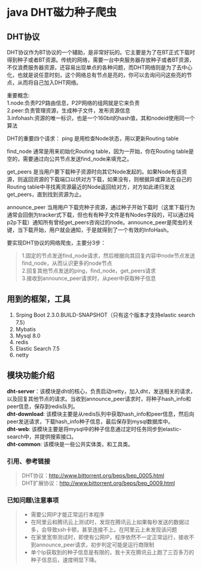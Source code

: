 # java DHT磁力种子爬虫

## DHT协议
DHT协议作为BT协议的一个辅助，是非常好玩的。它主要是为了在BT正式下载时得到种子或者BT资源。传统的网络，需要一台中央服务器存放种子或者BT资源，不仅浪费服务器资源，还容易出现单点的各种问题，而DHT网络则是为了去中心化，也就是说任意时刻，这个网络总有节点是亮的，你可以去询问问这些亮的节点，从而将自己加入DHT网络。
  
重要概念:  
1.node:负责P2P路由信息，P2P网络的组网就是它来负责  
2.peer:负责管理资源，生成种子文件，发布资源信息  
3.infohash:资源的唯一标识，也是一个160bit的hash值，其和nodeid使用同一个算法   

DHT的重要四个请求：
ping
是用检查Node状态，用以更新Routing table

find_node
通常是用来初始化Routing table，因为一开始，你在Routing table是空的，需要通过向公共节点发送find_node来填充之。

get_peers
是当用户要下载种子资源时向其它Node发起的。如果Node有该资源，则返回资源的下载端口以供对方下载，如果没有，则根据异或算法在自己的Routing table中寻找离资源最近的Node返回给对方，对方如此递归发送get_peers，直到找到资源为止。

announce_peer
当用用户下载完种子资源，通过种子开始下载时（这里下载行为通常会回倒为tracker式下载，但也有有种子文件是有Nodes字段的，可以通过纯p2p下载）通知所有曾经get_peers咨询过的node。announce_peer是爬虫的关键，当下载开始，用户就会通知，于是就得到了一个有效的InfoHash。

要实现DHT协议的网络爬虫，主要分3步：
 > 1.固定的节点发送find_node请求，然后根据向其回复内容中node节点发送find_node，从而认识更多的node节点  
 > 2.回复其他节点发送的ping，find_node，get_peers请求  
 > 3.接收到announce_peer请求时，从peer中获取种子信息

## 用到的框架，工具
1. Srping Boot 2.3.0.BUILD-SNAPSHOT（只有这个版本才支持elastic search 7.5）
2. Mybatis
3. Mysql 8.0
4. redis
5. Elastic Search 7.5
6. netty
  
## 模块功能介绍
**dht-server**：该模块是dht的核心，负责启动netty，加入dht，发送相关的请求，以及回复其他节点的请求。当收到announce_peer请求时，将种子hash_info和peer信息，保存到redis队列。  
**dht-download**: 该模块主要是从redis队列中获取hash_info和peer信息，然后向peer发送请求，下载hash_info种子信息，最后保存到mysql数据库中。  
**dht-web**: 该模块主要是将mysql中的种子信息通过定时任务同步到elastic-search中，并提供搜索接口。  
**dht-common**: 该模块是一些公共实体类，和工具类。


### 引用、参考链接
>DHT协议：<http://www.bittorrent.org/beps/bep_0005.html>  
>DHT扩展协议：<http://www.bittorrent.org/beps/bep_0009.html>  


### 已知问题\注意事项
> - 需要公网IP才能正常运行本程序
> - 在阿里云和腾讯云上测试时，发现在腾讯云上如果每秒发送的数据过多，会导致ssh卡顿，甚至连接不上。在阿里云上未发现该问题  
> - 在家里宽带测试时，即使有公网IP，程序依然不一定正常运行，接收不到announce_peer请求，初步判定可能是运行商限制  
> - 单个Ip获取到的种子信息是有限的，我十天在腾讯云上跑了三百多万的种子信息后，速度明显下降。  
